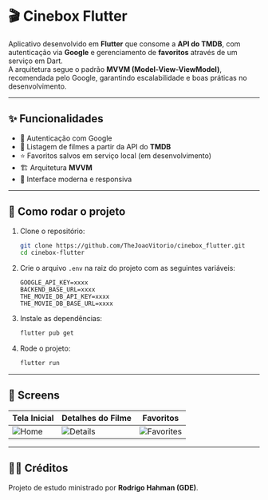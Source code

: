 # 🎬 Cinebox Flutter

Aplicativo desenvolvido em **Flutter** que consome a **API do TMDB**, com autenticação via **Google** e gerenciamento de **favoritos** através de um serviço em Dart.  
A arquitetura segue o padrão **MVVM (Model-View-ViewModel)**, recomendada pelo Google, garantindo escalabilidade e boas práticas no desenvolvimento.  

---

## ✨ Funcionalidades
- 🔑 Autenticação com Google  
- 🎥 Listagem de filmes a partir da API do **TMDB**  
- ⭐ Favoritos salvos em serviço local (em desenvolvimento)
- 🏗️ Arquitetura **MVVM**  
- 📱 Interface moderna e responsiva  

---

## 🚀 Como rodar o projeto  

1. Clone o repositório:
   ```bash
   git clone https://github.com/TheJoaoVitorio/cinebox_flutter.git
   cd cinebox-flutter
   ```

2. Crie o arquivo `.env` na raiz do projeto com as seguintes variáveis:  
   ```env
   GOOGLE_API_KEY=xxxx
   BACKEND_BASE_URL=xxxx
   THE_MOVIE_DB_API_KEY=xxxx
   THE_MOVIE_DB_BASE_URL=xxxx
   ```

3. Instale as dependências:  
   ```bash
   flutter pub get
   ```

4. Rode o projeto:  
   ```bash
   flutter run
   ```

---

## 📸 Screens  

| Tela Inicial | Detalhes do Filme | Favoritos |
|--------------|-------------------|------------|
| ![Home](screens/home.png) | ![Details](screens/details.png) | ![Favorites](screens/favorites.png) |


---

## 👨‍🏫 Créditos  
Projeto de estudo ministrado por **Rodrigo Hahman (GDE)**.  

